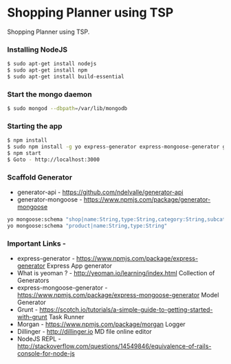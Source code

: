 # Shopping Planner using TSP
Shopping Planner using TSP.

### Installing NodeJS
```sh
$ sudo apt-get install nodejs
$ sudo apt-get install npm
$ sudo apt-get install build-essential
```

### Start the mongo daemon
```sh
$ sudo mongod --dbpath=/var/lib/mongodb
```

### Starting the app
```sh
$ npm install
$ sudo npm install -g yo express-generator express-mongoose-generator generator-bootstrap generator-mongoose grunt
$ npm start
$ Goto - http://localhost:3000
```

### Scaffold Generator
* generator-api - https://github.com/ndelvalle/generator-api
* generator-mongoose - https://www.npmjs.com/package/generator-mongoose


```sh
yo mongoose:schema "shop|name:String,type:String,category:String,subcategory:String,coordinates:Array,city:String,country:String,address:String,postcode:String,owner:String,phone:String"
yo mongoose:schema "product|name:String,type:String"
```

### Important Links -
* express-generator - https://www.npmjs.com/package/express-generator
	Express App generator
* What is yeoman ? - http://yeoman.io/learning/index.html
	Collection of Generators
* express-mongoose-generator - https://www.npmjs.com/package/express-mongoose-generator
	Model Generator
* Grunt - https://scotch.io/tutorials/a-simple-guide-to-getting-started-with-grunt
	Task Runner
* Morgan - https://www.npmjs.com/package/morgan
	Logger
* Dillinger - http://dillinger.io
	MD file online editor
* NodeJS REPL - http://stackoverflow.com/questions/14549846/equivalence-of-rails-console-for-node-js